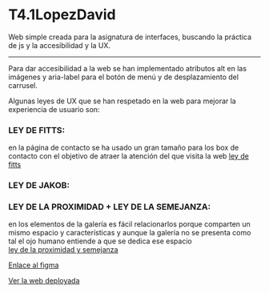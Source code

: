 # T4.1LopezDavid
Web simple creada para la asignatura de interfaces, buscando la práctica de js y la accesibilidad y la UX.

<hr>

Para dar accesibilidad a la web se han implementado atributos alt en las imágenes y aria-label para el botón de menú y de desplazamiento del carrusel.


Algunas leyes de UX que se han respetado en la web para mejorar la experiencia de usuario son:

### LEY DE FITTS:
en la página de contacto se ha usado un gran tamaño para los box de contacto con el objetivo de atraer la atención del que visita la web
[ley de fitts](assets/readmeImages/2.png)

### LEY DE JAKOB: 

### LEY DE LA PROXIMIDAD + LEY DE LA SEMEJANZA: 
en los elementos de la galería es fácil relacionarlos porque comparten un mismo espacio y características y aunque la galería no se presenta como tal el ojo humano entiende a que se dedica ese espacio  
[ley de la proximidad y semejanza](assets/readmeImages/3.png)

[Enlace al figma](https://www.figma.com/file/e11LHEjReQ4WTmjiY7snnq/T4.1LopezDavid?type=design&node-id=0-1&mode=design)

[Ver la web deployada](https://lbdavid17.github.io/T4.1LopezDavid/)




